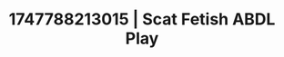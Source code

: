 ---
categories:
- Subtle dominance
- Deep gaze
- Gagging sounds
- Shadow kink
- Safe for work
image: /assets/images/1747788213015.jpg
layout: post
seo:
  description: Featured content with sensual Scat Fetish, ABDL Play. HD images available.
  keywords: Scat Fetish, ABDL Play
  og_image: /assets/images/1747788213015.jpg
  schema_type: VisualArtwork
tags:
- ABDL Play
- '#1747788213015'
- Scat Fetish
title: 1747788213015 | Scat Fetish ABDL Play
---